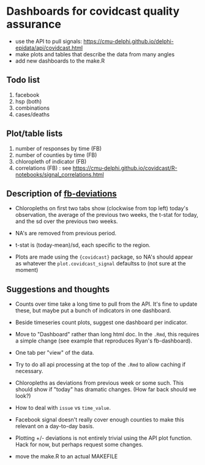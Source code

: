 # Dashboards for covidcast quality assurance

- use the API to pull signals: https://cmu-delphi.github.io/delphi-epidata/api/covidcast.html
- make plots and tables that describe the data from many angles
- add new dashboards to the make.R

## Todo list

1. facebook
2. hsp (both)
3. combinations
4. cases/deaths

## Plot/table lists

1. number of responses by time (FB)
2. number of counties by time (FB)
3. chloropleth of indicator (FB)
4. correlations (FB) : see https://cmu-delphi.github.io/covidcast/R-notebooks/signal_correlations.html

## Description of [fb-deviations](fb-deviations.html)

* Chloropleths on first two tabs show (clockwise from top left) today's observation, the average of the previous two weeks, the t-stat for today, and the sd over the previous two weeks.

* NA's are removed from previous period.

* t-stat is (today-mean)/sd, each specific to the region.

* Plots are made using the `{covidcast}` package, so NA's should appear as whatever the `plot.covidcast_signal` defaultss to (not sure at the moment)

## Suggestions and thoughts

* Counts over time take a long time to pull from the API. It's fine to update these, but maybe put a bunch of indicators in one dashboard.

* Beside timeseries count plots, suggest one dashboard per indicator.

* Move to "Dashboard" rather than long html doc. In the `.Rmd`, this requires a simple change (see example that reproduces Ryan's fb-dashboard).

* One tab per "view" of the data.

* Try to do all api processing at the top of the `.Rmd` to allow caching if necessary.

* Chloropleths as deviations from previous week or some such. This should show if "today" has dramatic changes. (How far back should we look?)

* How to deal with `issue` vs `time_value`.

* Facebook signal doesn't really cover enough counties to make this relevant on a day-to-day basis.

* Plotting +/- deviations is not entirely trivial using the API plot function. Hack for now, but perhaps request some changes.

* move the make.R to an actual MAKEFILE



